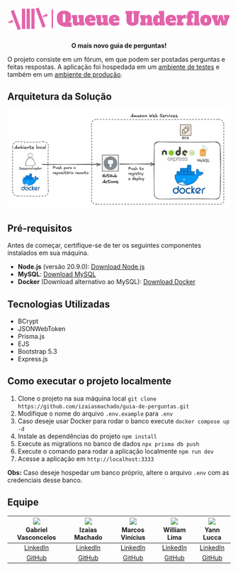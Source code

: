 <h1 align="center"><img width="500px" src="docs/img/logo-full.svg"></h1>

<p align="center">
  <strong>O mais novo guia de perguntas!</strong>
</p>

O projeto consiste em um fórum, em que podem ser postadas perguntas e feitas respostas. A aplicação foi hospedada em um [ambiente de testes](https://queueunderflow-test.izaias.me
) e também em um [ambiente de produção](https://queueunderflow.izaias.me
).

## Arquitetura da Solução

![Arquitetura da solução](./docs/img/architecture.png)

## Pré-requisitos

Antes de começar, certifique-se de ter os seguintes componentes instalados em sua máquina.

- **Node.js** (versão 20.9.0): [Download Node.js](https://nodejs.org/)
- **MySQL**: [Download MySQL](https://dev.mysql.com/downloads/)
- **Docker** (Download alternativo ao MySQL): [Download Docker](https://www.docker.com/get-started)

## Tecnologias Utilizadas

- BCrypt
- JSONWebToken
- Prisma.js
- EJS
- Bootstrap 5.3
- Express.js

## Como executar o projeto localmente

1. Clone o projeto na sua máquina local `git clone https://github.com/izaiasmachado/guia-de-perguntas.git`
2. Modifique o nome do arquivo `.env.example` para `.env`
3. Caso deseje usar Docker para rodar o banco execute `docker compose up -d`
4. Instale as dependências do projeto `npm install`
5. Execute as migrations no banco de dados `npx prisma db push`
6. Execute o comando para rodar a aplicação localmente `npm run dev`
7. Acesse a aplicação em `http://localhost:3333`

**Obs:** Caso deseje hospedar um banco próprio, altere o arquivo `.env` com as credenciais desse banco.

## Equipe

| <img src="https://avatars0.githubusercontent.com/u/108894922?v=3&s=115" width = "120px"><br><strong>Gabriel Vasconcelos</strong> | <img src="https://avatars0.githubusercontent.com/u/47287096?v=3&s=115" width = "120px" ><br><strong>Izaias Machado</strong> | <img src="https://avatars.githubusercontent.com/u/66041553?v=4" width = "120px" ><br><strong>Marcos Vinícius</strong> | <img src="https://avatars0.githubusercontent.com/u/70725719?v=3&s=115" width = "120px"><br><strong>William Lima</strong> | <img src="https://avatars0.githubusercontent.com/u/112739407?v=3&s=115" width = "120px"><br><strong>Yann Lucca</strong> |
| :------------------------------------------------------------------------------------------------------------------------------: | :-------------------------------------------------------------------------------------------------------------------------: | :-------------------------------------------------------------------------------------------------------------------: | :----------------------------------------------------------------------------------------------------------------------: | :---------------------------------------------------------------------------------------------------------------------: |
|                                [LinkedIn](https://www.linkedin.com/in/gabrielvasconcelossantos/)                                 |                                   [LinkedIn](https://www.linkedin.com/in/izaiasmachado/)                                    |                         [LinkedIn](https://www.linkedin.com/in/marcosvinciusandradedesousa/)                          |                               [LinkedIn](https://www.linkedin.com/in/william-bruno-sales/)                               |                                    [LinkedIn](https://linkedin.com/in/yann-miranda)                                     |
|                                               [GitHub](https://github.com/GabVS4)                                                |                                         [GitHub](https://github.com/izaiasmachado)                                          |                                      [GitHub](https://github.com/MarcosVini9999)                                      |                                        [GitHub](https://github.com/williambrunos)                                        |                                          [GitHub](https://github.com/yannluk4)                                          |
